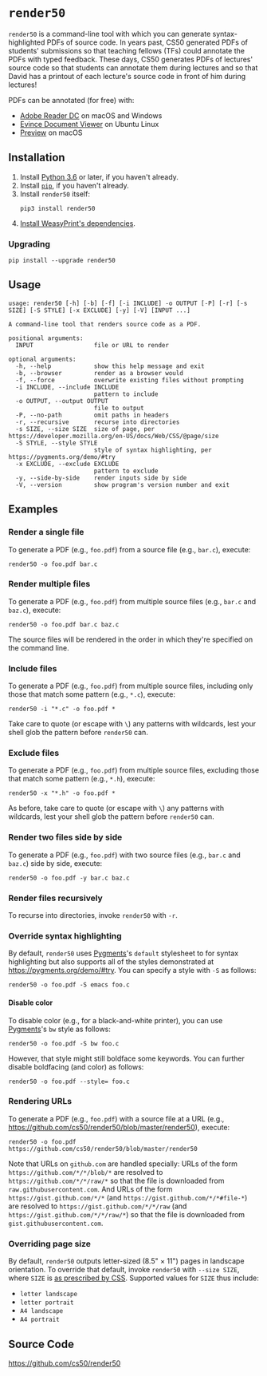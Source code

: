 # `render50`

`render50` is a command-line tool with which you can generate syntax-highlighted PDFs of source code. In years past, CS50 generated PDFs of students' submissions so that teaching fellows (TFs) could annotate the PDFs with typed feedback. These days, CS50 generates PDFs of lectures' source code so that students can annotate them during lectures and so that David has a printout of each lecture's source code in front of him during lectures!

PDFs can be annotated (for free) with:

- [Adobe Reader DC](https://acrobat.adobe.com/us/en/acrobat/pdf-reader.html) on macOS and Windows
- [Evince Document Viewer](https://help.ubuntu.com/community/Evince) on Ubuntu Linux
- [Preview](https://support.apple.com/en-us/HT201740) on macOS

## Installation

1. Install [Python 3.6](/python) or later, if you haven't already.
1. Install [`pip`](/pip), if you haven't already.
1. Install `render50` itself:
    ```
    pip3 install render50
    ```
1. [Install WeasyPrint's dependencies](http://weasyprint.readthedocs.io/en/latest/install.html).

### Upgrading

```
pip install --upgrade render50
```

## Usage

```
usage: render50 [-h] [-b] [-f] [-i INCLUDE] -o OUTPUT [-P] [-r] [-s SIZE] [-S STYLE] [-x EXCLUDE] [-y] [-V] [INPUT ...]

A command-line tool that renders source code as a PDF.

positional arguments:
  INPUT                 file or URL to render

optional arguments:
  -h, --help            show this help message and exit
  -b, --browser         render as a browser would
  -f, --force           overwrite existing files without prompting
  -i INCLUDE, --include INCLUDE
                        pattern to include
  -o OUTPUT, --output OUTPUT
                        file to output
  -P, --no-path         omit paths in headers
  -r, --recursive       recurse into directories
  -s SIZE, --size SIZE  size of page, per https://developer.mozilla.org/en-US/docs/Web/CSS/@page/size
  -S STYLE, --style STYLE
                        style of syntax highlighting, per https://pygments.org/demo/#try
  -x EXCLUDE, --exclude EXCLUDE
                        pattern to exclude
  -y, --side-by-side    render inputs side by side
  -V, --version         show program's version number and exit
```

## Examples

### Render a single file

To generate a PDF (e.g., `foo.pdf`) from a source file (e.g., `bar.c`), execute:

```
render50 -o foo.pdf bar.c
```

### Render multiple files

To generate a PDF (e.g., `foo.pdf`) from multiple source files (e.g., `bar.c` and `baz.c`), execute:

```
render50 -o foo.pdf bar.c baz.c
```

The source files will be rendered in the order in which they're specified on the command line.

### Include files

To generate a PDF (e.g., `foo.pdf`) from multiple source files, including only those that match some pattern (e.g., `*.c`), execute:

```
render50 -i "*.c" -o foo.pdf *
```

Take care to quote (or escape with `\`) any patterns with wildcards, lest your shell glob the pattern before `render50` can.

### Exclude files

To generate a PDF (e.g., `foo.pdf`) from multiple source files, excluding those that match some pattern (e.g., `*.h`), execute:

```
render50 -x "*.h" -o foo.pdf *
```

As before, take care to quote (or escape with `\`) any patterns with wildcards, lest your shell glob the pattern before `render50` can.

### Render two files side by side

To generate a PDF (e.g., `foo.pdf`) with two source files (e.g., `bar.c` and `baz.c`) side by side, execute:

```
render50 -o foo.pdf -y bar.c baz.c
```

### Render files recursively

To recurse into directories, invoke `render50` with `-r`.

### Override syntax highlighting

By default, `render50` uses [Pygments](https://pygments.org/)'s `default` stylesheet to for syntax highlighting but also supports all of the styles demonstrated at <https://pygments.org/demo/#try>. You can specify a style with `-S` as follows:

```
render50 -o foo.pdf -S emacs foo.c
```

#### Disable color

To disable color (e.g., for a black-and-white printer), you can use [Pygments](https://pygments.org/)'s `bw` style as follows:

```
render50 -o foo.pdf -S bw foo.c
```

However, that style might still boldface some keywords. You can further disable boldfacing (and color) as follows:

```
render50 -o foo.pdf --style= foo.c
```

### Rendering URLs

To generate a PDF (e.g., `foo.pdf`) with a source file at a URL (e.g., https://github.com/cs50/render50/blob/master/render50), execute:

```
render50 -o foo.pdf https://github.com/cs50/render50/blob/master/render50
```

Note that URLs on `github.com` are handled specially: URLs of the form `https://github.com/*/*/blob/*` are resolved to `https://github.com/*/*/raw/*` so that the file is downloaded from `raw.githubusercontent.com`. And URLs of the form `https://gist.github.com/*/*` (and `https://gist.github.com/*/*#file-*`) are resolved to `https://gist.github.com/*/*/raw` (and `https://gist.github.com/*/*/raw/*`) so that the file is downloaded from `gist.githubusercontent.com`.

### Overriding page size

By default, `render50` outputs letter-sized (8.5" × 11") pages in landscape orientation. To override that default, invoke `render50` with `--size SIZE`, where `SIZE` is [as prescribed by CSS](https://developer.mozilla.org/en-US/docs/Web/CSS/@page/size). Supported values for `SIZE` thus include:

- `letter landscape`
- `letter portrait`
- `A4 landscape`
- `A4 portrait`

## Source Code

<https://github.com/cs50/render50>
